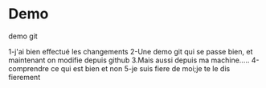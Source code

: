﻿# Demo
demo git

1-j'ai bien effectué les changements
2-Une demo git qui se passe bien,
et maintenant on modifie depuis github
3.Mais aussi depuis ma machine.....
4-comprendre ce qui est bien et non
5-je suis fiere de moi;je te le dis fierement


